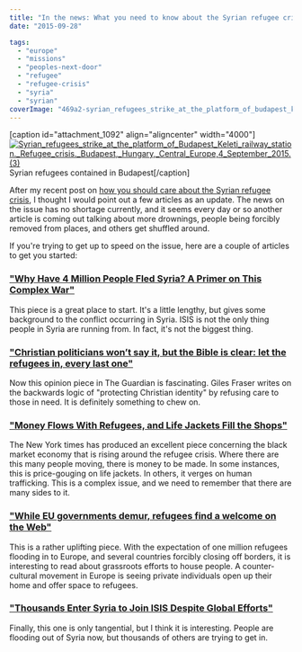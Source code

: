 ```yaml
---
title: "In the news: What you need to know about the Syrian refugee crisis"
date: "2015-09-28"

tags: 
  - "europe"
  - "missions"
  - "peoples-next-door"
  - "refugee"
  - "refugee-crisis"
  - "syria"
  - "syrian"
coverImage: "469a2-syrian_refugees_strike_at_the_platform_of_budapest_keleti_railway_station._refugee_crisis._budapest_hungary_central_europe_4_september_2015._3.jpg"
---
```


\[caption id="attachment\_1092" align="aligncenter" width="4000"\][![Syrian_refugees_strike_at_the_platform_of_Budapest_Keleti_railway_station._Refugee_crisis._Budapest,_Hungary,_Central_Europe,_4_September_2015._(3)](images/469a2-syrian_refugees_strike_at_the_platform_of_budapest_keleti_railway_station._refugee_crisis._budapest_hungary_central_europe_4_september_2015._3.jpg)](https://keelancook.files.wordpress.com/2020/08/469a2-syrian_refugees_strike_at_the_platform_of_budapest_keleti_railway_station._refugee_crisis._budapest_hungary_central_europe_4_september_2015._3.jpg) Syrian refugees contained in Budapest\[/caption\]

After my recent post on [how you should care about the Syrian refugee crisis](http://blog.keelancook.com/2015/09/when_borders_get_crossed.html), I thought I would point out a few articles as an update. The news on the issue has no shortage currently, and it seems every day or so another article is coming out talking about more drownings, people being forcibly removed from places, and others get shuffled around.

If you're trying to get up to speed on the issue, here are a couple of articles to get you started:

### ["Why Have 4 Million People Fled Syria? A Primer on This Complex War"](http://www.care2.com/causes/why-have-4-million-people-fled-syria-a-primer-on-this-complex-war.html)

This piece is a great place to start. It's a little lengthy, but gives some background to the conflict occurring in Syria. ISIS is not the only thing people in Syria are running from. In fact, it's not the biggest thing.

### ["Christian politicians won’t say it, but the Bible is clear: let the refugees in, every last one"](http://www.theguardian.com/commentisfree/belief/2015/sep/04/christian-politicians-wont-say-it-but-the-bible-is-clear-let-the-refugees-in-every-last-one)

Now this opinion piece in The Guardian is fascinating. Giles Fraser writes on the backwards logic of "protecting Christian identity" by refusing care to those in need. It is definitely something to chew on.

### ["Money Flows With Refugees, and Life Jackets Fill the Shops"](http://www.nytimes.com/2015/09/27/world/middleeast/money-flows-with-refugees-and-life-jackets-fill-the-shops.html?_r=0)

The New York times has produced an excellent piece concerning the black market economy that is rising around the refugee crisis. Where there are this many people moving, there is money to be made. In some instances, this is price-gouging on life jackets. In others, it verges on human trafficking. This is a complex issue, and we need to remember that there are many sides to it.

### ["While EU governments demur, refugees find a welcome on the Web"](http://www.reuters.com/article/2015/09/27/us-europe-migrants-lodgings-idUSKCN0RR0AU20150927)

This is a rather uplifting piece. With the expectation of one million refugees flooding in to Europe, and several countries forcibly closing off borders, it is interesting to read about grassroots efforts to house people. A counter-cultural movement in Europe is seeing private individuals open up their home and offer space to refugees.

### ["Thousands Enter Syria to Join ISIS Despite Global Efforts"](http://www.nytimes.com/2015/09/27/world/middleeast/thousands-enter-syria-to-join-isis-despite-global-efforts.html)

Finally, this one is only tangential, but I think it is interesting. People are flooding out of Syria now, but thousands of others are trying to get in.
